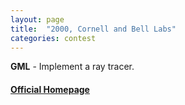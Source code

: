 ```yaml
---
layout: page
title:  "2000, Cornell and Bell Labs"
categories: contest
---
```

**GML** - Implement a ray tracer.

#### [Official Homepage](http://www.cs.cornell.edu/icfp/)
